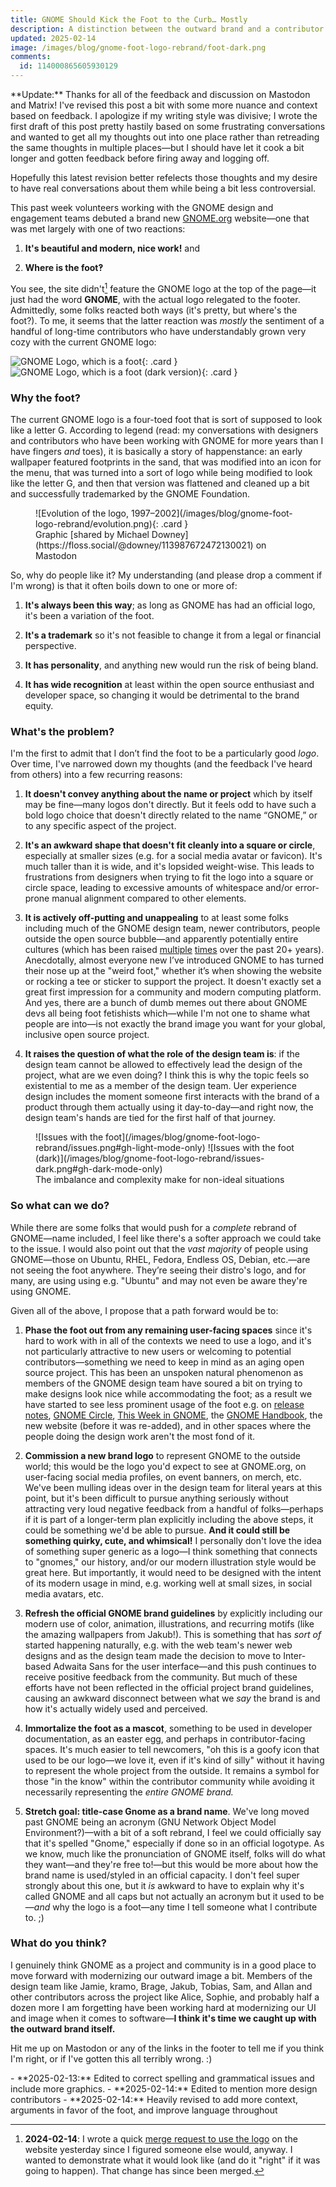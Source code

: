 ```yaml
---
title: GNOME Should Kick the Foot to the Curb… Mostly
description: A distinction between the outward brand and a contributor mascot could provide some balance
updated: 2025-02-14
image: /images/blog/gnome-foot-logo-rebrand/foot-dark.png
comments:
  id: 114000865605930129
---
```


<aside markdown=1>
**Update:** Thanks for all of the feedback and discussion on Mastodon and Matrix! I've revised this post a bit with some more nuance and context based on feedback. I apologize if my writing style was divisive; I wrote the first draft of this post pretty hastily based on some frustrating conversations and wanted to get all my thoughts out into one place rather than retreading the same thoughts in multiple places—but I should have let it cook a bit longer and gotten feedback before firing away and logging off.

Hopefully this latest revision better refelects those thoughts and my desire to have real conversations about them while being a bit less controversial.
</aside>

This past week volunteers working with the GNOME design and engagement teams debuted a brand new [GNOME.org](https://gnome.org) website—one that was met largely with one of two reactions:

1. **It's beautiful and modern, nice work!** and

2. **Where is the foot‽**

You see, the site didn't[^logo update] feature the GNOME logo at the top of the page—it just had the word **GNOME**, with the actual logo relegated to the footer. Admittedly, some folks reacted both ways (it's pretty, but where's the foot?). To me, it seems that the latter reaction was _mostly_ the sentiment of a handful of long-time contributors who have understandably grown very cozy with the current GNOME logo:

![GNOME Logo, which is a foot](/images/blog/gnome-foot-logo-rebrand/foot.svg#gh-light-mode-only){: .card }
![GNOME Logo, which is a foot (dark version)](/images/blog/gnome-foot-logo-rebrand/foot-dark.svg#gh-dark-mode-only){: .card }

[^logo update]: **2024-02-14**: I wrote a quick [merge request to use the logo](https://gitlab.gnome.org/Teams/Websites/www.gnome.org/-/merge_requests/28) on the website yesterday since I figured someone else would, anyway. I wanted to demonstrate what it would look like (and do it "right" if it was going to happen). That change has since been merged.

### Why the foot?

The current GNOME logo is a four-toed foot that is sort of supposed to look like a letter G. According to legend (read: my conversations with designers and contributors who have been working with GNOME for more years than I have fingers _and_ toes), it is basically a story of happenstance: an early wallpaper featured footprints in the sand, that was modified into an icon for the menu, that was turned into a sort of logo while being modified to look like the letter G, and then that version was flattened and cleaned up a bit and successfully trademarked by the GNOME Foundation.

<figure markdown=1>
![Evolution of the logo, 1997–2002](/images/blog/gnome-foot-logo-rebrand/evolution.png){: .card }
<figcaption markdown=1>
Graphic [shared by Michael Downey](https://floss.social/@downey/113987672472130021) on Mastodon
</figcaption>
</figure>

So, why do people like it? My understanding (and please drop a comment if I'm wrong) is that it often boils down to one or more of:

1. **It's always been this way**; as long as GNOME has had an official logo, it's been a variation of the foot.

2. **It's a trademark** so it's not feasible to change it from a legal or financial perspective.

3. **It has personality**, and anything new would run the risk of being bland.

4. **It has wide recognition** at least within the open source enthusiast and developer space, so changing it would be detrimental to the brand equity.

### What's the problem?

I'm the first to admit that I don’t find the foot to be a particularly good _logo_. Over time, I've narrowed down my thoughts (and the feedback I've heard from others) into a few recurring reasons:

1. **It doesn't convey anything about the name or project** which by itself may be fine—many logos don't directly. But it feels odd to have such a bold logo choice that doesn't directly related to the name “GNOME,” or to any specific aspect of the project.

2. **It's an awkward shape that doesn't fit cleanly into a square or circle**, especially at smaller sizes (e.g. for a social media avatar or favicon). It's much taller than it is wide, and it's lopsided weight-wise. This leads to frustrations from designers when trying to fit the logo into a square or circle space, leading to excessive amounts of whitespace and/or error-prone manual alignment compared to other elements.

3. **It is actively off-putting and unappealing** to at least some folks including much of the GNOME design team, newer contributors, people outside the open source bubble—and apparently potentially entire cultures (which has been raised [multiple](https://mail.gnome.org/archives/gnome-2-0-list/2001-October/msg00264.html) [times](https://mail.gnome.org/archives/marketing-list/2008-October/msg00086.html) over the past 20+ years). Anecdotally, almost everyone new I’ve introduced GNOME to has turned their nose up at the "weird foot," whether it’s when showing the website or rocking a tee or sticker to support the project. It doesn't exactly set a great first impression for a community and modern computing platform. And yes, there are a bunch of dumb memes out there about GNOME devs all being foot fetishists which—while I'm not one to shame what people are into—is not exactly the brand image you want for your global, inclusive open source project.

4. **It raises the question of what the role of the design team is**: if the design team cannot be allowed to effectively lead the design of the project, what are we even doing? I think this is why the topic feels so existential to me as a member of the design team. Uer experience design includes the moment someone first interacts with the brand of a product through them actually using it day-to-day—and right now, the design team's hands are tied for the first half of that journey.

<figure markdown=1>
![Issues with the foot](/images/blog/gnome-foot-logo-rebrand/issues.png#gh-light-mode-only)
![Issues with the foot (dark)](/images/blog/gnome-foot-logo-rebrand/issues-dark.png#gh-dark-mode-only)
<figcaption markdown=1>
The imbalance and complexity make for non-ideal situations
</figcaption>
</figure>

### So what can we do?

While there are some folks that would push for a _complete_ rebrand of GNOME—name included, I feel like there's a softer approach we could take to the issue. I would also point out that the _vast majority_ of people using GNOME—those on Ubuntu, RHEL, Fedora, Endless OS, Debian, etc.—are not seeing the foot anywhere. They’re seeing their distro's logo, and for many, are using using e.g. "Ubuntu" and may not even be aware they're using GNOME.

Given all of the above, I propose that a path forward would be to:

1. **Phase the foot out from any remaining user-facing spaces** since it's hard to work with in all of the contexts we need to use a logo, and it's not particularly attractive to new users or welcoming to potential contributors—something we need to keep in mind as an aging open source project. This has been an unspoken natural phenomenon as members of the GNOME design team have soured a bit on trying to make designs look nice while accommodating the foot; as a result we have started to see less prominent usage of the foot e.g. on [release notes](https://release.gnome.org), [GNOME Circle](https://circle.gnome.org), [This Week in GNOME](https://thisweek.gnome.org), the [GNOME Handbook](https://handbook.gnome.org), the new website (before it was re-added), and in other spaces where the people doing the design work aren't the most fond of it.

2. **Commission a new brand logo** to represent GNOME to the outside world; this would be the logo you'd expect to see at GNOME.org, on user-facing social media profiles, on event banners, on merch, etc. We've been mulling ideas over in the design team for literal years at this point, but it's been difficult to pursue anything seriously without attracting very loud negative feedback from a handful of folks—perhaps if it is part of a longer-term plan explicitly including the above steps, it could be something we'd be able to pursue. **And it could still be something quirky, cute, and whimsical!** I personally don't love the idea of something super generic as a logo—I think something that connects to "gnomes," our history, and/or our modern illustration style would be great here. But importantly, it would need to be designed with the intent of its modern usage in mind, e.g. working well at small sizes, in social media avatars, etc.

3. **Refresh the official GNOME brand guidelines** by explicitly including our modern use of color, animation, illustrations, and recurring motifs (like the amazing wallpapers from Jakub!). This is something that has _sort of_ started happening naturally, e.g. with the web team's newer web designs and as the design team made the decision to move to Inter-based Adwaita Sans for the user interface—and this push continues to receive positive feedback from the community. But much of these efforts have not been reflected in the official project brand guidelines, causing an awkward disconnect between what we _say_ the brand is and how it's actually widely used and perceived.

4. **Immortalize the foot as a mascot**, something to be used in developer documentation, as an easter egg, and perhaps in contributor-facing spaces. It's much easier to tell newcomers, "oh this is a goofy icon that used to be our logo—we love it, even if it's kind of silly" without it having to represent the whole project from the outside. It remains a symbol for those "in the know" within the contributor community while avoiding it necessarily representing the _entire GNOME brand._

5. **Stretch goal: title-case Gnome as a brand name**. We've long moved past GNOME being an acronym (GNU Network Object Model Environment?)—with a bit of a soft rebrand, I feel we could officially say that it's spelled "Gnome," especially if done so in an official logotype. As we know, much like the pronunciation of GNOME itself, folks will do what they want—and they're free to!—but this would be more about how the brand name is used/styled in an official capacity. I don't feel super strongly about this one, but it _is_ awkward to have to explain why it's called GNOME and all caps but not actually an acronym but it used to be—_and_ why the logo is a foot—any time I tell someone what I contribute to. ;)

### What do you think?

I genuinely think GNOME as a project and community is in a good place to move forward with modernizing our outward image a bit. Members of the design team like Jamie, kramo, Brage, Jakub, Tobias, Sam, and Allan and other contributors across the project like Alice, Sophie, and probably half a dozen more I am forgetting have been working hard at modernizing our UI and image when it comes to software—**I think it's time we caught up with the outward brand itself.**

Hit me up on Mastodon or any of the links in the footer to tell me if you think I'm right, or if I've gotten this all terribly wrong. :)

<aside markdown=1>
- **2025-02-13:** Edited to correct spelling and grammatical issues and include more graphics.
- **2025-02-14:** Edited to mention more design contributors
- **2025-02-14:** Heavily revised to add more context, arguments in favor of the foot, and improve language throughout
</aside>
